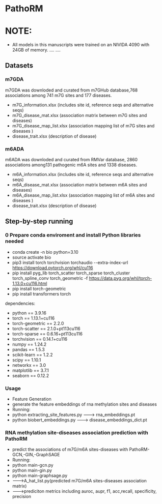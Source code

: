 # PathoRM

# NOTE:
+ All models in this manuscripts were trained on an NIVIDA 4090 with 24GB of memory. 
....
....
## Datasets 
### m7GDA
m7GDA was downloded and curated from m7GHub database,768 associations among 741 m7G sites and 177 diseases.
+ m7G_information.xlsx (includes site id, reference seqs and alternative seqs) 
+ m7G_disease_mat.xlsx (association matrix between m7G sites and diseases)
+ m7G_disease_map_list.xlsx (association mapping list of m7G sites and diseases )
+ disease_trait.xlsx (description of disease)

### m6ADA
m6ADA was downloded and curated from RMVar database, 2860 associations among131 pathogenic m6A sites and 1338 diseases.
+ m6A_information.xlsx (includes site id, reference seqs and alternative seqs) 
+ m6A_disease_mat.xlsx (association matrix between m6A sites and diseases)
+ m6A_disease_map_list.xlsx (association mapping list of m6A sites and diseases )
+ disease_trait.xlsx (description of disease)


## Step-by-step running  

### 0 Prepare conda enviroment and install Python libraries needed
+ conda create -n bio python=3.10
+ source activate bio 
+ pip3 install torch torchvision torchaudio --extra-index-url https://download.pytorch.org/whl/cu116
+ pip install pyg_lib torch_scatter torch_sparse torch_cluster torch_spline_conv torch_geometric -f https://data.pyg.org/whl/torch-1.13.0+cu116.html
+ pip install torch-geometric
+ pip install transformers torch

dependencies: 
   + python == 3.9.16 
   + torch == 1.13.1+cu116
   + torch-geometric == 2.2.0 
   + torch-scatter == 2.1.0+pt113cu116
   + torch-sparse == 0.6.16+pt113cu116
   + torchvision == 0.14.1+cu116
   + numpy == 1.24.2 
   + pandas == 1.5.3
   + scikit-learn == 1.2.2 
   + scipy == 1.10.1
   + networkx == 3.0
   + matplotlib == 3.7.1 
   + seaborn == 0.12.2

### Usage 
+ Feature Generation
+ generate the feature embeddings of rna methylation sites and diseases 
+ Running:
+    python extracting_site_features.py ---> rna_embeddings.pt 
+    python biobert_embeddings.py ---> disease_embeddings_dict.pt

### RNA methylation site-diseases association prediction with PathoRM
+ predict the associations of m7G/m6A sites-diseases with PathoRM-GCN,-GIN,-GraphSAGE
+ Running: 
+    python main-gcn.py 
+    python main-gin.py
+    python main-graphsage.py
+    --->A_hat_list.py(predicted m7G/m6A sites-diseases association matrix)
+    --->prediciton metrics including auroc, aupr, f1, acc,recall, specificity, precision 
